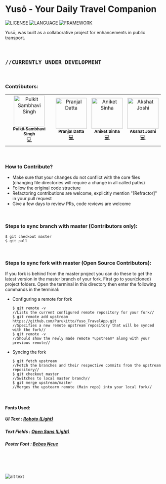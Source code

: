 # Yusō - Your Daily Travel Companion

[![LICENSE](https://img.shields.io/badge/license-Anti%20996-blue.svg)](https://github.com/Purukitto/Yuso_NECHackathon/blob/master/LICENSE)  [![LANGUAGE](https://img.shields.io/static/v1?label=Language&message=Dart&color=blue)](https://dart.dev/)   [![FRAMEWORK](https://img.shields.io/static/v1?label=Framework&message=Flutter&color=blue)](https://flutter.dev/)
<br>

Yusō, was built as a collaborative project for enhancements in public transport.

<br>

## `//CURRENTLY UNDER DEVELOPMENT`

<br>


### Contributors: 
   
   <table><tr><td align="center"><a href="https://github.com/Purukitto"><img src="https://avatars3.githubusercontent.com/u/49859368?s=460&v=4" width="100px;" alt="Pulkit Sambhavi Singh"/><br /><sub><b>Pulkit Sambhavi Singh</b></sub></a><br /><a href="https://github.com/Purukitto/Yuso_NECHackathon/commits?author=Purukitto" title="Code">💻</a></td><td align="center"><a href="https://github.com/pranjaldatta"><img src="https://avatars2.githubusercontent.com/u/42492630?s=460&v=4" width="100px;" alt="Pranjal Datta"/><br /><sub><b>Pranjal Datta</b></sub></a><br /><a href="https://github.com/Purukitto/Yuso_NECHackathon/commits?author=pranjaldatta" title="Code">💻</a></td><td align="center"><a href="https://github.com/aniketkishore100"><img src="https://avatars3.githubusercontent.com/u/41589624?s=460&v=4" width="100px;" alt="Aniket Sinha"/><br /><sub><b>Aniket Sinha</b></sub></a><br /><a href="https://github.com/Purukitto/Yuso_NECHackathon/commits?author=aniketkishore100" title="Code">💻</a></td><td align="center"><a href="https://github.com/AkshatJoshi2000"><img src="https://avatars3.githubusercontent.com/u/39386084?s=460&v=4" width="100px;" alt="Akshat Joshi"/><br /><sub><b>Akshat Joshi</b></sub></a><br /><a href="https://github.com/Purukitto/Yuso_NECHackathon/commits?author=AkshatJoshi2000" title="Code">💻</a></td></tr></table>   
   
<br>

### How to Contribute?
* Make sure that your changes do not conflict with the core files (changing file directories will require a change in all called paths)
* Follow the original code structure
* Refactoring contributions are welcome, explicitly mention "[Refractor]" in your pull request
* Give a few days to review PRs, code reviews are welcome 

<br>

### Steps to sync branch with master (Contributors only):
    $ git checkout master
    $ git pull
    
<br>

### Steps to sync fork with master (Open Source Contributors):
If you fork is behind from the master project you can do these to get the latest version in the master branch of your fork.
First go to your(cloned) project folders.
Open the terminal in this directory then enter the following commands in the terminal:
 - Configuring a remote for fork
       
       $ git remote -v 
       //Lists the current configured remote repository for your fork//
       $ git remote add upstream https://github.com/Purukitto/Yuso_TravelApp.git
       //Specifies a new remote upstream repository that will be synced with the fork//
       $ git remote -v
       //Should show the newly made remote *upstream* along with your previous remote//
       
 - Syncing the fork
       
       $ git fetch upstream
       //Fetch the branches and their respective commits from the upstream repository//
       $ git checkout master
       //Switches to local master branch//
       $ git merge upstream/master
       //Merges the upstearm remote (Main repo) into your local fork//
       
<br>

 #### Fonts Used:
   ##### UI Text : [Roboto (Light)](https://fonts.google.com/specimen/Roboto)
   ##### Text Fields : [Open Sans (Light)](https://fonts.google.com/specimen/Open+Sans)
   ##### Poster Font : [Bebas Neue](https://www.fonts.com/font/flat-it/bebas-neue)

<br>
<br>
<br>

![alt text](https://github.com/Purukitto/Yuso_NECHackathon/blob/master/git_assests/return%200.png "Team Return 0;")





